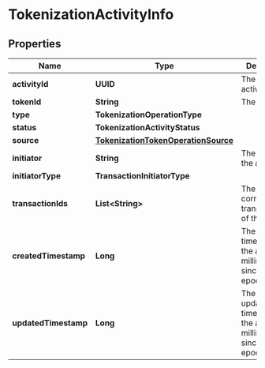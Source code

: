 

# TokenizationActivityInfo


## Properties

| Name | Type | Description | Notes |
|------------ | ------------- | ------------- | -------------|
|**activityId** | **UUID** | The ID of the activity. |  |
|**tokenId** | **String** | The token ID. |  |
|**type** | **TokenizationOperationType** |  |  |
|**status** | **TokenizationActivityStatus** |  |  |
|**source** | [**TokenizationTokenOperationSource**](TokenizationTokenOperationSource.md) |  |  |
|**initiator** | **String** | The initiator of the activity. |  |
|**initiatorType** | **TransactionInitiatorType** |  |  |
|**transactionIds** | **List&lt;String&gt;** | The IDs of the corresponding transactions of the activity. |  [optional] |
|**createdTimestamp** | **Long** | The creation timestamp of the activity in milliseconds since the Unix epoch. |  [optional] |
|**updatedTimestamp** | **Long** | The last update timestamp of the activity in milliseconds since the Unix epoch. |  |



